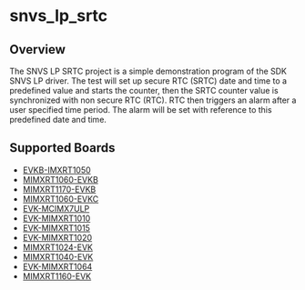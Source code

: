 # snvs_lp_srtc

## Overview
The SNVS LP SRTC project is a simple demonstration program of the SDK SNVS LP driver. The test will set up secure RTC (SRTC) date and time to a predefined value and starts the counter, then the SRTC counter value is synchronized with non secure RTC (RTC). RTC then triggers an alarm after a user specified time period. The alarm will be set with reference to this predefined date
and time.

## Supported Boards
- [EVKB-IMXRT1050](../../../_boards/evkbimxrt1050/driver_examples/snvs/snvs_lp_srtc/example_board_readme.md)
- [MIMXRT1060-EVKB](../../../_boards/evkbmimxrt1060/driver_examples/snvs/snvs_lp_srtc/example_board_readme.md)
- [MIMXRT1170-EVKB](../../../_boards/evkbmimxrt1170/driver_examples/snvs/snvs_lp_srtc/example_board_readme.md)
- [MIMXRT1060-EVKC](../../../_boards/evkcmimxrt1060/driver_examples/snvs/snvs_lp_srtc/example_board_readme.md)
- [EVK-MCIMX7ULP](../../../_boards/evkmcimx7ulp/driver_examples/snvs/snvs_lp_srtc/example_board_readme.md)
- [EVK-MIMXRT1010](../../../_boards/evkmimxrt1010/driver_examples/snvs/snvs_lp_srtc/example_board_readme.md)
- [EVK-MIMXRT1015](../../../_boards/evkmimxrt1015/driver_examples/snvs/snvs_lp_srtc/example_board_readme.md)
- [EVK-MIMXRT1020](../../../_boards/evkmimxrt1020/driver_examples/snvs/snvs_lp_srtc/example_board_readme.md)
- [MIMXRT1024-EVK](../../../_boards/evkmimxrt1024/driver_examples/snvs/snvs_lp_srtc/example_board_readme.md)
- [MIMXRT1040-EVK](../../../_boards/evkmimxrt1040/driver_examples/snvs/snvs_lp_srtc/example_board_readme.md)
- [EVK-MIMXRT1064](../../../_boards/evkmimxrt1064/driver_examples/snvs/snvs_lp_srtc/example_board_readme.md)
- [MIMXRT1160-EVK](../../../_boards/evkmimxrt1160/driver_examples/snvs/snvs_lp_srtc/example_board_readme.md)

